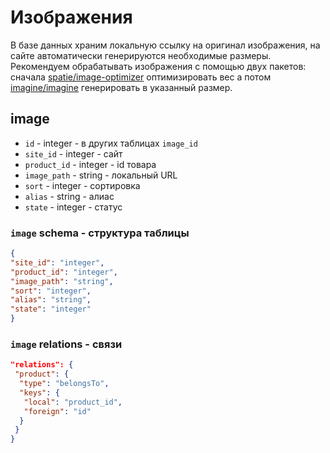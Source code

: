 # Изображения
В базе данных храним локальную ссылку на оригинал изображения, на сайте автоматически генерируются необходимые размеры. Рекомендуем обрабатывать изображения с помощью двух пакетов: сначала [spatie/image-optimizer](https://github.com/spatie/image-optimizer) оптимизировать вес а потом [imagine/imagine](https://github.com/avalanche123/Imagine) генерировать в указанный размер.
## image
- `id` - integer - в других таблицах `image_id`
- `site_id` - integer - сайт
- `product_id` - integer - id товара
- `image_path` - string - локальный URL
- `sort` - integer - сортировка
- `alias` - string - алиас
- `state` - integer - статус
### `image` schema - структура таблицы
```json
{
"site_id": "integer",
"product_id": "integer",
"image_path": "string",
"sort": "integer",
"alias": "string",
"state": "integer"
}
```
### `image` relations - связи
```json
"relations": {
 "product": {
  "type": "belongsTo",
  "keys": {
   "local": "product_id",
   "foreign": "id"
  }
 }
}
```

